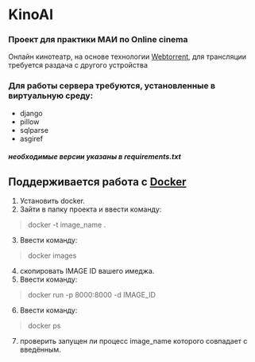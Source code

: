 # KinoAI
### Проект для практики МАИ по Online cinema

Онлайн кинотеатр, на основе технологии [Webtorrent](https://webtorrent.io/intro), для трансляции требуется раздача с другого устройства
### Для работы сервера требуются, установленные в виртуальную среду:
- django
- pillow
- sqlparse
- asgiref
##### необходимые версии указаны в requirements.txt
## Поддерживается работа с [Docker](https://www.docker.com/)
  1. Установить docker.
  2. Зайти в папку проекта и ввести команду:  
  > docker -t image_name .
  3. Ввести команду:
  > docker images
  4. скопировать IMAGE ID вашего имеджа.
  5. Ввести команду:
  > docker run -p 8000:8000 -d IMAGE_ID
  6. Ввести команду:
  > docker ps 
  7. проверить запущен ли процесс image_name которого совпадает с введённым.
